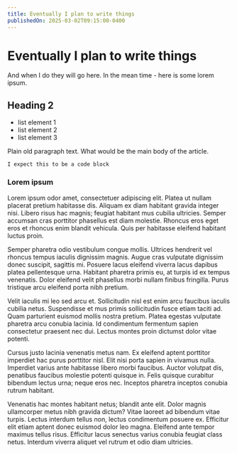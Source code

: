 ```yaml
---
title: Eventually I plan to write things
publishedOn: 2025-03-02T09:15:00-0400
---
```


# Eventually I plan to write things

And when I do they will go here. In the mean time - here is some lorem ipsum.

## Heading 2

- list element 1
- list element 2
- list element 3

Plain old paragraph text. What would be the main body of the article.

```
I expect this to be a code block
```

### Lorem ipsum

Lorem ipsum odor amet, consectetuer adipiscing elit. Platea ut nullam placerat pretium habitasse dis. Aliquam ex diam habitant gravida integer nisi. Libero risus hac magnis; feugiat habitant mus cubilia ultricies. Semper accumsan cras porttitor phasellus est diam molestie. Rhoncus eros eget eros et rhoncus enim blandit vehicula. Quis per habitasse eleifend habitant luctus proin.

Semper pharetra odio vestibulum congue mollis. Ultrices hendrerit vel rhoncus tempus iaculis dignissim magnis. Augue cras vulputate dignissim donec suscipit, sagittis mi. Posuere lacus eleifend viverra lacus dapibus platea pellentesque urna. Habitant pharetra primis eu, at turpis id ex tempus venenatis. Dolor eleifend velit phasellus morbi nullam finibus fringilla. Purus tristique arcu eleifend porta nibh pretium.

Velit iaculis mi leo sed arcu et. Sollicitudin nisl est enim arcu faucibus iaculis cubilia netus. Suspendisse et mus primis sollicitudin fusce etiam taciti ad. Quam parturient euismod mollis nostra pretium. Platea egestas vulputate pharetra arcu conubia lacinia. Id condimentum fermentum sapien consectetur praesent nec dui. Lectus montes proin dictumst dolor vitae potenti.

Cursus justo lacinia venenatis metus nam. Ex eleifend aptent porttitor imperdiet hac purus porttitor nisl. Elit nisi porta sapien in vivamus nulla. Imperdiet varius ante habitasse libero morbi faucibus. Auctor volutpat dis, penatibus faucibus molestie potenti quisque in. Felis quisque curabitur bibendum lectus urna; neque eros nec. Inceptos pharetra inceptos conubia rutrum habitant.

Venenatis hac montes habitant netus; blandit ante elit. Dolor magnis ullamcorper metus nibh gravida dictum? Vitae laoreet ad bibendum vitae turpis. Lectus interdum tellus non, lectus condimentum posuere ex. Efficitur elit etiam aptent donec euismod dolor leo magna. Eleifend ante tempor maximus tellus risus. Efficitur lacus senectus varius conubia feugiat class netus. Interdum viverra aliquet vel rutrum et odio diam ultricies.
